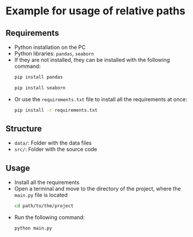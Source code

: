 # Example for usage of relative paths

## Requirements

- Python installation on the PC
- Python libraries: `pandas`, `seaborn`
- If they are not installed, they can be installed with the following command:
  ```bash
  pip install pandas
  ```
  ```bash
  pip install seaborn
  ```
- Or use the `requirements.txt` file to install all the requirements at once:
  ```bash
  pip install -r requirements.txt
  ```

## Structure

- `data/`: Folder with the data files
- `src/`: Folder with the source code

## Usage

- Install all the requirements
- Open a terminal and move to the directory of the project, where the `main.py` file is located
    ```bash
    cd path/to/the/project
    ```
- Run the following command:
  ```bash
  python main.py
  ```